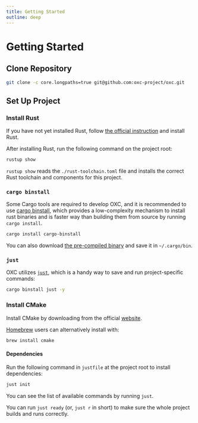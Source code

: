 ```yaml
---
title: Getting Started
outline: deep
---
```


# Getting Started

## Clone Repository

```bash
git clone -c core.longpaths=true git@github.com:oxc-project/oxc.git
```

## Set Up Project

### Install Rust

If you have not yet installed Rust, follow [the official instruction](https://www.rust-lang.org/tools/install) and install Rust.

After installing Rust, run the following command on the project root:

```bash
rustup show
```

`rustup show` reads the `./rust-toolchain.toml` file and installs the correct Rust toolchain and components for this project.

### `cargo binstall`

Some Cargo tools are required to develop OXC, and it is recommended to use [cargo binstall](https://github.com/cargo-bins/cargo-binstall), which provides a low-complexity mechanism to install rust binaries and is faster way than building them from source by running `cargo install`.

```bash
cargo install cargo-binstall
```

You can also download [the pre-compiled binary](https://github.com/cargo-bins/cargo-binstall#installation) and save it in `~/.cargo/bin`.

### `just`

OXC utilizes [`just`](https://github.com/casey/just), which is a handy way to save and run project-specific commands:

```bash
cargo binstall just -y
```

### Install CMake

Install CMake by downloading from the official [website](https://cmake.org/download/).

[Homebrew](https://brew.sh/) users can alternatively install with:

```bash
brew install cmake
```

#### Dependencies

Run the following command in `justfile` at the project root to install dependencies:

```bash
just init
```

You can see the list of available commands by running `just`.

You can run `just ready` (or, `just r` in short) to make sure the whole project builds and runs correctly.
